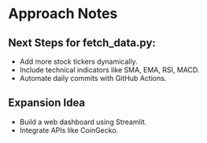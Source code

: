 # Approach Notes

## Next Steps for fetch_data.py:

- Add more stock tickers dynamically.
- Include technical indicators like SMA, EMA, RSI, MACD.
- Automate daily commits with GitHub Actions.

## Expansion Idea
- Build a web dashboard using Streamlit.
- Integrate APIs like CoinGecko.
